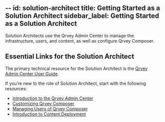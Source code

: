 --
id: solution-architect
title: Getting Started as a Solution Architect
sidebar_label: Getting Started as a Solution Architect
---

Solution Architects use the Qrvey Admin Center to manage the infrastructure, users, and content, as well as configure Qrvey Composer.

## Essential Links for the Solution Architect
The primary technical resource for the Solution Architect is the [Qrvey Admin Center User Guide](). 

If you’re new to the role of Solution Architect, start with the following resources:
* [Introduction to the Qrvey Admin Center]()
* [Customizing Qrvey Composer]()
* [Managing Users of Qrvey Composer]()
* [Introduction to Content Deployment]()
